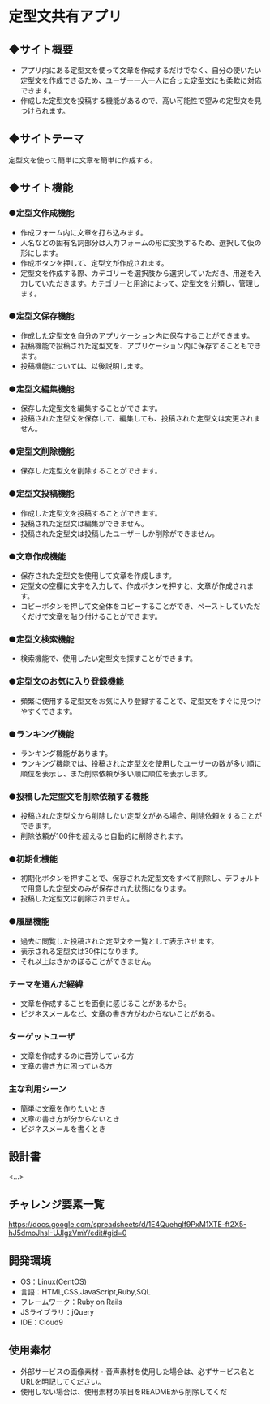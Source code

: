 # **定型文共有アプリ**

## ◆サイト概要
* アプリ内にある定型文を使って文章を作成するだけでなく、自分の使いたい定型文を作成できるため、ユーザー一人一人に合った定型文にも柔軟に対応できます。
* 作成した定型文を投稿する機能があるので、高い可能性で望みの定型文を見つけられます。

## ◆サイトテーマ
定型文を使って簡単に文章を簡単に作成する。

## ◆サイト機能
### ●定型文作成機能
* 作成フォーム内に文章を打ち込みます。
* 人名などの固有名詞部分は入力フォームの形に変換するため、選択して仮の形にします。
* 作成ボタンを押して、定型文が作成されます。
* 定型文を作成する際、カテゴリーを選択肢から選択していただき、用途を入力していただきます。カテゴリーと用途によって、定型文を分類し、管理します。
### ●定型文保存機能
* 作成した定型文を自分のアプリケーション内に保存することができます。
* 投稿機能で投稿された定型文を、アプリケーション内に保存することもできます。
* 投稿機能については、以後説明します。
### ●定型文編集機能
* 保存した定型文を編集することができます。
* 投稿された定型文を保存して、編集しても、投稿された定型文は変更されません。
### ●定型文削除機能
* 保存した定型文を削除することができます。
### ●定型文投稿機能
* 作成した定型文を投稿することができます。
* 投稿された定型文は編集ができません。
* 投稿された定型文は投稿したユーザーしか削除ができません。
### ●文章作成機能
* 保存された定型文を使用して文章を作成します。
* 定型文の空欄に文字を入力して、作成ボタンを押すと、文章が作成されます。
* コピーボタンを押して文全体をコピーすることができ、ペーストしていただくだけで文章を貼り付けることができます。
### ●定型文検索機能
* 検索機能で、使用したい定型文を探すことができます。
### ●定型文のお気に入り登録機能
* 頻繁に使用する定型文をお気に入り登録することで、定型文をすぐに見つけやすくできます。
### ●ランキング機能
* ランキング機能があります。
* ランキング機能では、投稿された定型文を使用したユーザーの数が多い順に順位を表示し、また削除依頼が多い順に順位を表示します。
### ●投稿した定型文を削除依頼する機能
* 投稿された定型文から削除したい定型文がある場合、削除依頼をすることができます。
* 削除依頼が100件を超えると自動的に削除されます。
### ●初期化機能
* 初期化ボタンを押すことで、保存された定型文をすべて削除し、デフォルトで用意した定型文のみが保存された状態になります。
* 投稿した定型文は削除されません。
### ●履歴機能
* 過去に閲覧した投稿された定型文を一覧として表示させます。
* 表示される定型文は30件になります。
* それ以上はさかのぼることができません。

### テーマを選んだ経緯
* 文章を作成することを面倒に感じることがあるから。
* ビジネスメールなど、文章の書き方がわからないことがある。

### ターゲットユーザ
* 文章を作成するのに苦労している方
* 文章の書き方に困っている方

### 主な利用シーン
* 簡単に文章を作りたいとき
* 文章の書き方が分からないとき
* ビジネスメールを書くとき

## 設計書
<...>

## チャレンジ要素一覧
<https://docs.google.com/spreadsheets/d/1E4Quehglf9PxM1XTE-ft2X5-hJ5dmoJhsI-UJlgzVmY/edit#gid=0>

## 開発環境
- OS：Linux(CentOS)
- 言語：HTML,CSS,JavaScript,Ruby,SQL
- フレームワーク：Ruby on Rails
- JSライブラリ：jQuery
- IDE：Cloud9

## 使用素材
- 外部サービスの画像素材・音声素材を使用した場合は、必ずサービス名とURLを明記してください。
- 使用しない場合は、使用素材の項目をREADMEから削除してくだ
